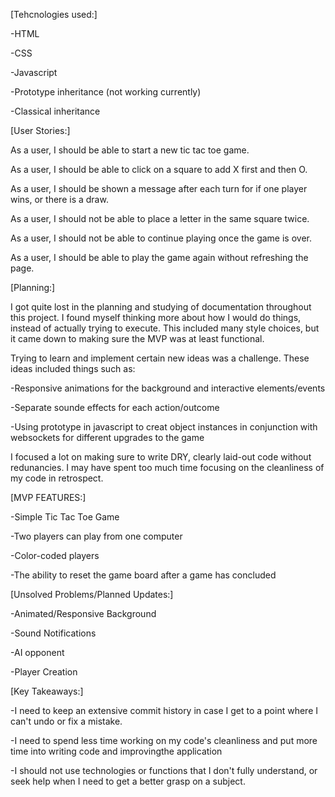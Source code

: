 

[Tehcnologies used:]

-HTML

-CSS

-Javascript

-Prototype inheritance (not working currently)

-Classical inheritance






[User Stories:]

As a user, I should be able to start a new tic tac toe game.

As a user, I should be able to click on a square to add X first and then O.

As a user, I should be shown a message after each turn for if one player wins, or there is a draw.

As a user, I should not be able to place a letter in the same square twice.

As a user, I should not be able to continue playing once the game is over.

As a user, I should be able to play the game again without refreshing the page.



[Planning:]

I got quite lost in the planning and studying of documentation throughout this project. I found myself thinking more about how I would do things, 
instead of actually trying to execute. This included many style choices, but it came down to making sure the MVP was at least functional.

Trying to learn and implement certain new ideas was a challenge. These ideas included things such as:

-Responsive animations for the background and interactive elements/events

-Separate sounde effects for each action/outcome

-Using prototype in javascript to creat object instances in conjunction with websockets for different upgrades to the game


I focused a lot on making sure to write DRY, clearly laid-out code without redunancies. I may have spent too much time focusing on the cleanliness of my code in retrospect. 











[MVP FEATURES:]

-Simple Tic Tac Toe Game

-Two players can play from one computer

-Color-coded players 

-The ability to reset the game board after a game has concluded









[Unsolved Problems/Planned Updates:]

-Animated/Responsive Background

-Sound Notifications

-AI opponent

-Player Creation









[Key Takeaways:]

-I need to keep an extensive commit history in case I get to a point where I can't undo or fix a mistake.

-I need to spend less time working on my code's cleanliness and put more time into writing code and improvingthe application

-I should not use technologies or functions that I don't fully understand, or seek help when I need to get a better grasp on a subject.

